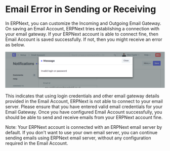
# Email Error in Sending or Receiving


In ERPNext, you can customize the Incoming and Outgoing Email Gateway. On saving an Email Account, ERPNext tries establishing a connection with your email gateway. If your ERPNext account is able to connect fine, then Email Account is saved successfully. If not, then you might receive an error as below.


![Email Error](/files/email-error.png)


This indicates that using login credentials and other email gateway details provided in the Email Account, ERPNext is not able to connect to your email server. Please ensure that you have entered valid email credentials for your Email Gateway. Once you have configured Email Account successfully, you should be able to send and receive emails from your ERPNext account fine.


Note: Your ERPNext account is connected with an ERPNext email server by default. If you don't want to use your own email server, you can continue sending emails using ERPNext email server, without any configuration required in the Email Account.


